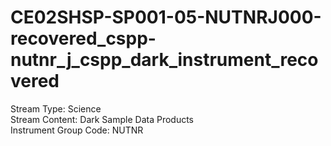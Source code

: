 # CE02SHSP-SP001-05-NUTNRJ000-recovered_cspp-nutnr_j_cspp_dark_instrument_recovered

Stream Type: Science<br>
Stream Content: Dark Sample Data Products<br>
Instrument Group Code: NUTNR<br>
